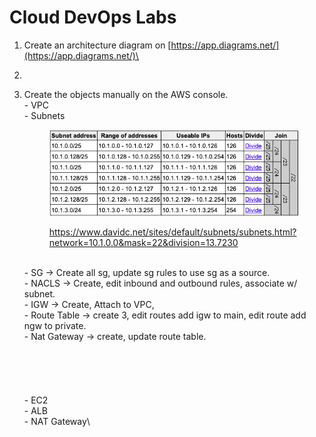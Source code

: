 # Cloud DevOps Labs

1. Create an architecture diagram on [https://app.diagrams.net/](https://app.diagrams.net/)\

2.
3.  Create the objects manually on the AWS console.\
    \- VPC \
    \- Subnets&#x20;

    <div align="left">

    <figure><img src="../.gitbook/assets/Screen Shot 2023-07-05 at 2.50.49 pm.png" alt="" width="403"><figcaption><p><a href="https://www.davidc.net/sites/default/subnets/subnets.html?network=10.1.0.0&#x26;mask=22&#x26;division=13.7230">https://www.davidc.net/sites/default/subnets/subnets.html?network=10.1.0.0&#x26;mask=22&#x26;division=13.7230</a></p></figcaption></figure>

    </div>

    \
    \- SG -> Create all sg, update sg rules to use sg as a source.\
    \- NACLS -> Create, edit inbound and outbound rules, associate w/ subnet.\
    \- IGW -> Create, Attach to VPC, \
    \- Route Table -> create 3, edit routes add igw to main, edit route add ngw to private.\
    \- Nat Gateway -> create, update route table. \
    \
    \
    \
    \
    \
    \- EC2\
    \- ALB\
    \- NAT Gateway\






